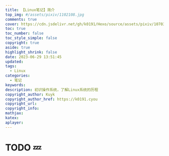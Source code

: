 ```yaml
---
title: 【Linux笔记】简介
top_img: #/assets/pixiv/1102108.jpg
comments: true
cover: https://cdn.jsdelivr.net/gh/k0191/Hexo/source/assets/pixiv/107031377_p2.jpg
toc: true
toc_number: false
toc_style_simple: false
copyright: true
aside: true
highlight_shrink: false
date: 2023-06-29 13:51:45
updated:
tags:
  - Linux
categories:
  - 笔记
keywords:
description: 初识操作系统，了解Linux系统的历程
copyright_author: Kuyk
copyright_author_href: https://k0191.cyou
copyright_url:
copyright_info:
mathjax:
katex:
aplayer:
---
```


# TODO 💤
